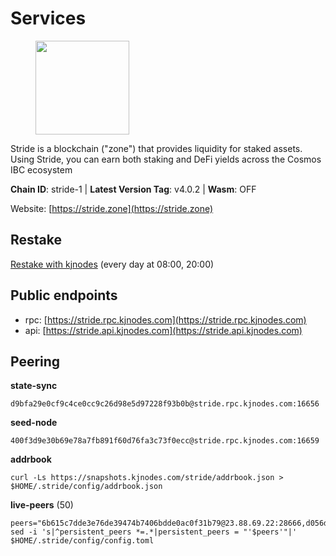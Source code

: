 # Services

<figure><img src="https://raw.githubusercontent.com/kj89/testnet_manuals/main/pingpub/logos/stride.png" width="150" alt=""><figcaption></figcaption></figure>

Stride is a blockchain ("zone") that provides liquidity for staked assets.  Using Stride, you can earn both staking and DeFi yields across the Cosmos IBC ecosystem

**Chain ID**: stride-1 | **Latest Version Tag**: v4.0.2 | **Wasm**: OFF

Website: [https://stride.zone](https://stride.zone)

## Restake

[Restake with kjnodes](https://restake.app/stride/stridevaloper1j8gkhtllnp252l6g6zwzea30e7pvzqttr9768n) (every day at 08:00, 20:00)
## Public endpoints

* rpc: [https://stride.rpc.kjnodes.com](https://stride.rpc.kjnodes.com)
* api: [https://stride.api.kjnodes.com](https://stride.api.kjnodes.com)

## Peering

**state-sync**

```
d9bfa29e0cf9c4ce0cc9c26d98e5d97228f93b0b@stride.rpc.kjnodes.com:16656
```

**seed-node**

```
400f3d9e30b69e78a7fb891f60d76fa3c73f0ecc@stride.rpc.kjnodes.com:16659
```

**addrbook**
```
curl -Ls https://snapshots.kjnodes.com/stride/addrbook.json > $HOME/.stride/config/addrbook.json
```

**live-peers** (50)
```
peers="6b615c7dde3e76de39474b7406bdde0ac0f31b79@23.88.69.22:28666,d056dcd5ac8dddb23e2962a5ade6ee51f9bfd785@162.19.89.8:10456,cd680cc992983e5c8244b5529034a2e362e7a6d3@93.159.134.157:26656,950da031d9536b9fbd0e9f0c70d65740d11d0111@192.118.76.122:26656,4d17c6e85a1e6282efee950ff3dfe85b4b043f0f@148.251.51.144:26656,5093547fdf0430143ac66b4ee55d80e6542a6c10@217.174.247.163:26656,2d64ce95c7e0c2b54ebd3c93b205418aeaa1ceb5@202.61.229.196:26656,b72d5281c9388ae9f1274ec3b92c1db17857a4b7@194.195.246.27:26656,0e202ae079fb8b1849993ef6e6e6bd012b10374f@46.4.81.204:45656,0fc362a8e62960dc76bfb00015d3ac0cf602c004@65.108.237.230:26656,28db7a664e95241930c5680ad2e1480bed3fb99f@198.244.178.213:26656,463b1dc6903455575079572fb23407be586f2a4b@185.16.39.37:26656,ed857708c330334e1e62751470d6ecddf0397459@65.109.69.59:12256,b6bbf3fce8563bf55cee37776d1cfc3e6692c7e6@167.235.1.101:26656,dc9241e56b67b2d9b39a79f4aa9dc432d78c1dbc@195.3.223.204:10156,6a6a70719d44dfdaa74a074f017dc1f1ff23da62@146.59.0.123:6000,f420eab70caad310ad6cc1990c977cadf193264c@51.159.80.121:6000,7df044c837dcf94a9ec134ca9037e067b57e2dbc@65.109.28.224:14656,5e0250a806113d60be48fab434ed81bb3e41be13@192.99.14.194:26656,e4f7ef2ff09fac911527a4148de3960871aa5f3a@95.214.53.105:46659,2254e6968e5c7ebc98ef5b79b388502fa44e10e1@5.161.134.44:26656,20f56a68a04eedc764b7e1b87b7032a50b9d4fe9@51.81.155.97:10456,27e3200f2b3f83c403ad9dfa09bf83ae73b179b3@149.102.143.220:10173,d77e7918b9f9e21ee60a8e03075ca3e5f7353912@162.55.4.253:26656,06c309d890fe6a1e7d2ac0a600ab077d1e793e18@51.195.89.43:10156,98ea86b6dd2786820ec7f9f2b697d7083de43135@38.146.3.120:12256,8e4e1f1e087c76c71c64e477e95495833da82aa2@135.181.173.139:26656,a757fc9ea95a7f643d392ec9fdaa31cbf06e76d9@195.3.221.21:12256,022fd83f945fe03f9155fced534c90b5ce8db979@65.109.23.238:36656,157000d06040f2a7b981c6f062da0c9da0e6e6af@194.163.163.0:26656,dfc62810eeaab86587b2975c79f3c12d4830652d@15.235.114.54:26656,01899588499352857c214c50451c5fa59744ace2@88.99.161.228:26656,0f8ef3527a6317a70163c96db71577c10155cf96@141.95.84.73:13456,7ec6917a0519decec00a9a29f599c4d90ebf3b86@65.21.136.170:51656,df3f533e6b9776c11f08da804edcb810cbdd2080@65.108.234.23:12256,1ec2a654e00e22279ee50f13f074f2bce7218681@15.235.114.194:10156,18704d8ffb35d412adb3fb8eea62c894cf175e75@86.48.26.130:26656,722884e3add85791c34a0563253dc47901320878@65.108.238.61:36656,81139c36049f4a320c8b3c17427904a11471fb70@167.235.15.68:26656,6cceba286b498d4a1931f85e35ea0fa433373057@169.155.44.213:26656,d13d51e660dbd89d6660ac9b61957c5e727efdae@135.181.130.145:6000,65ae054d22c83eb586fe4b175b52564d5383a80f@158.160.11.206:26656,ebc272824924ea1a27ea3183dd0b9ba713494f83@185.16.39.158:26886,d36ac7580cc8907a00b0add8c3b047caea6df4ed@107.155.67.202:26636,222b5f1f8f8b4933c1913818ab2b7379c282b4e2@65.108.75.107:11656,6856de6f0c70a850db2b58deb43d568fced4a524@35.208.80.214:26656,d9bfa29e0cf9c4ce0cc9c26d98e5d97228f93b0b@65.109.88.38:16656,04b797b5a56fb939a97a3c7d9c3230d09b85e8d7@93.189.30.118:26656,9ee75491e354965d8bfd8434aa093f8613bc1dce@65.108.238.103:12256,a3f95b0b15c31a68a7535f6068c4e14b95e90dcf@65.109.92.240:21016"
sed -i 's|^persistent_peers *=.*|persistent_peers = "'$peers'"|' $HOME/.stride/config/config.toml
```
